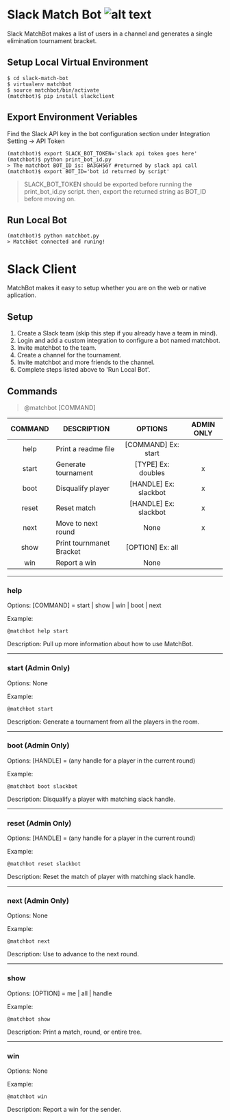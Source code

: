 # Slack Match Bot ![alt text](https://github.com/peperodo/slack-match-bot/blob/match-dev/img/mei.jpg "Logo Title Text 1")
Slack MatchBot makes a list of users in a channel and generates a single elimination tournament bracket.

## Setup Local Virtual Environment
```
$ cd slack-match-bot
$ virtualenv matchbot
$ source matchbot/bin/activate
(matchbot)$ pip install slackclient
```
## Export Environment Veriables
Find the Slack API key in the bot configuration section under Integration Setting -> API Token
```
(matchbot)$ export SLACK_BOT_TOKEN='slack api token goes here'
(matchbot)$ python print_bot_id.py
> The matchbot BOT_ID is: BA3GH56Y #returned by slack api call
(matchbot)$ export BOT_ID='bot id returned by script'
```
> SLACK_BOT_TOKEN should be exported before running the print_bot_id.py script.
> then, export the returned string as BOT_ID before moving on.

## Run Local Bot
```
(matchbot)$ python matchbot.py
> MatchBot connected and runing!
```
# Slack Client
MatchBot makes it easy to setup whether you are on the web or native aplication.

## Setup
1. Create a Slack team (skip this step if you already have a team in mind).
2. Login and add a custom integration to configure a bot named matchbot.
3. Invite matchbot to the team.
4. Create a channel for the tournament.
5. Invite matchbot and more friends to the channel.
6. Complete steps listed above to 'Run Local Bot'.


## Commands
> @matchbot [COMMAND] 

|COMMAND|DESCRIPTION                 |OPTIONS                       | ADMIN ONLY |
|:-----:|----------------------------|:----------------------------:|:----------:|
|help   |Print a readme file         |[COMMAND]  Ex: start          |            |
|start  |Generate tournament         |[TYPE]  Ex: doubles           |x           |
|boot   |Disqualify player           |[HANDLE]  Ex: slackbot        |x           |
|reset  |Reset match                 |[HANDLE]  Ex: slackbot        |x           |
|next   |Move to next round          |None                          |x			 |
|show   |Print tournmanet Bracket    |[OPTION]  Ex: all             |            |
|win    |Report a win                |None                          |            |

---
### help
Options: [COMMAND] = start | show | win | boot | next

Example:
```
@matchbot help start
```

Description: Pull up more information about how to use MatchBot.

---
### start (Admin Only)
Options: None

Example:
```
@matchbot start
```

Description: Generate a tournament from all the players in the room.

---
### boot (Admin Only)
Options: [HANDLE] = (any handle for a player in the current round)

Example:
```
@matchbot boot slackbot
```

Description: Disqualify a player with matching slack handle.

---
### reset (Admin Only)
Options: [HANDLE] = (any handle for a player in the current round)

Example:
```
@matchbot reset slackbot
```

Description: Reset the match of player with matching slack handle.

---
### next (Admin Only)
Options: None

Example:
```
@matchbot next
```

Description: Use to advance to the next round.

---
### show
Options: [OPTION] = me | all | handle

Example:
```
@matchbot show
```

Description: Print a match, round, or entire tree.

---
### win
Options: None

Example:
```
@matchbot win
```

Description: Report a win for the sender.
